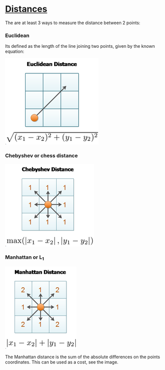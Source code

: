 # [Distances](https://lyfat.wordpress.com/2012/05/22/euclidean-vs-chebyshev-vs-manhattan-distance/)

The are at least 3 ways to measure the distance between 2 points:

### Euclidean

Its defined as the length of the line joining two points, given by the known
equation:

![](./imgs/euclidean.png)

### Chebyshev or chess distance
![](./imgs/chebyshev.png)

### Manhattan or **L<sub>1</sub>**

![](./imgs/manhattan.png)

The Manhattan distance is the sum of the absolute differences on the points
coordinates. This can be used as a cost, see the image.
